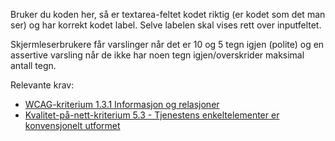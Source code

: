 Bruker du koden her, så er textarea-feltet kodet riktig (er kodet som det man ser) og har korrekt kodet label. Selve labelen skal vises rett over inputfeltet. 

Skjermleserbrukere får varslinger når det er 10 og 5 tegn igjen (polite) og en assertive varsling når de ikke har noen tegn igjen/overskrider maksimal antall tegn.


Relevante krav: 

- [WCAG-kriterium 1.3.1 Informasjon og relasjoner](https://uu.difi.no/krav-og-regelverk/wcag-20-standarden/131-informasjon-og-relasjoner-niva)
- [Kvalitet-på-nett-kriterium 5.3 - Tjenestens enkeltelementer er konvensjonelt utformet](https://www.difi.no/fagomrader-og-tjenester/digitalisering-og-samordning/kvalitet-pa-nett/kriteriesett/53-tjenestens-enkeltelementer-er-konvensjonelt-utformet)
